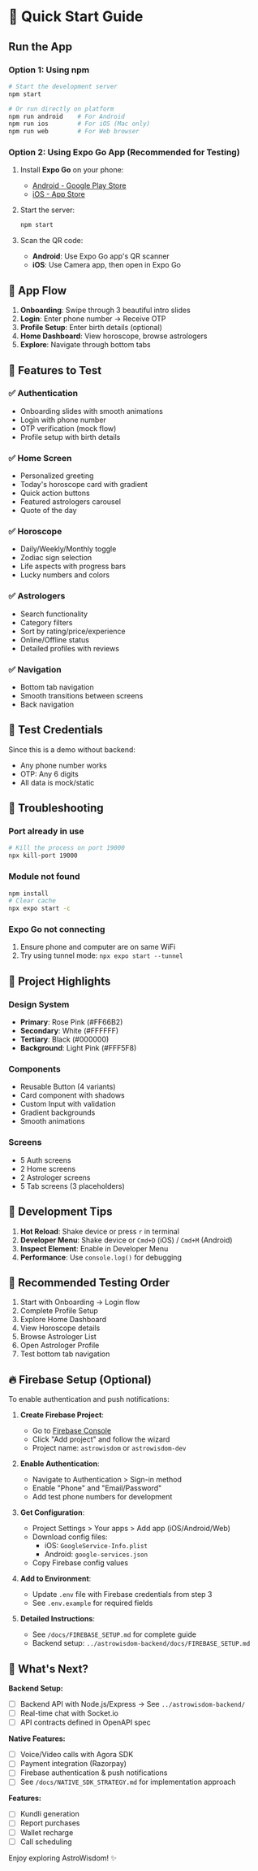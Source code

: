 # 🚀 Quick Start Guide

## Run the App

### Option 1: Using npm

```bash
# Start the development server
npm start

# Or run directly on platform
npm run android    # For Android
npm run ios        # For iOS (Mac only)
npm run web        # For Web browser
```

### Option 2: Using Expo Go App (Recommended for Testing)

1. Install **Expo Go** on your phone:
   - [Android - Google Play Store](https://play.google.com/store/apps/details?id=host.exp.exponent)
   - [iOS - App Store](https://apps.apple.com/app/expo-go/id982107779)

2. Start the server:

   ```bash
   npm start
   ```

3. Scan the QR code:
   - **Android**: Use Expo Go app's QR scanner
   - **iOS**: Use Camera app, then open in Expo Go

## 📱 App Flow

1. **Onboarding**: Swipe through 3 beautiful intro slides
2. **Login**: Enter phone number → Receive OTP
3. **Profile Setup**: Enter birth details (optional)
4. **Home Dashboard**: View horoscope, browse astrologers
5. **Explore**: Navigate through bottom tabs

## 🎨 Features to Test

### ✅ Authentication

- Onboarding slides with smooth animations
- Login with phone number
- OTP verification (mock flow)
- Profile setup with birth details

### ✅ Home Screen

- Personalized greeting
- Today's horoscope card with gradient
- Quick action buttons
- Featured astrologers carousel
- Quote of the day

### ✅ Horoscope

- Daily/Weekly/Monthly toggle
- Zodiac sign selection
- Life aspects with progress bars
- Lucky numbers and colors

### ✅ Astrologers

- Search functionality
- Category filters
- Sort by rating/price/experience
- Online/Offline status
- Detailed profiles with reviews

### ✅ Navigation

- Bottom tab navigation
- Smooth transitions between screens
- Back navigation

## 🎯 Test Credentials

Since this is a demo without backend:

- Any phone number works
- OTP: Any 6 digits
- All data is mock/static

## 🐛 Troubleshooting

### Port already in use

```bash
# Kill the process on port 19000
npx kill-port 19000
```

### Module not found

```bash
npm install
# Clear cache
npx expo start -c
```

### Expo Go not connecting

1. Ensure phone and computer are on same WiFi
2. Try using tunnel mode: `npx expo start --tunnel`

## 📝 Project Highlights

### Design System

- **Primary**: Rose Pink (#FF66B2)
- **Secondary**: White (#FFFFFF)
- **Tertiary**: Black (#000000)
- **Background**: Light Pink (#FFF5F8)

### Components

- Reusable Button (4 variants)
- Card component with shadows
- Custom Input with validation
- Gradient backgrounds
- Smooth animations

### Screens

- 5 Auth screens
- 2 Home screens
- 2 Astrologer screens
- 5 Tab screens (3 placeholders)

## 🔧 Development Tips

1. **Hot Reload**: Shake device or press `r` in terminal
2. **Developer Menu**: Shake device or `Cmd+D` (iOS) / `Cmd+M` (Android)
3. **Inspect Element**: Enable in Developer Menu
4. **Performance**: Use `console.log()` for debugging

## 📱 Recommended Testing Order

1. Start with Onboarding → Login flow
2. Complete Profile Setup
3. Explore Home Dashboard
4. View Horoscope details
5. Browse Astrologer List
6. Open Astrologer Profile
7. Test bottom tab navigation

## 🔥 Firebase Setup (Optional)

To enable authentication and push notifications:

1. **Create Firebase Project**:
   - Go to [Firebase Console](https://console.firebase.google.com/)
   - Click "Add project" and follow the wizard
   - Project name: `astrowisdom` or `astrowisdom-dev`

2. **Enable Authentication**:
   - Navigate to Authentication > Sign-in method
   - Enable "Phone" and "Email/Password"
   - Add test phone numbers for development

3. **Get Configuration**:
   - Project Settings > Your apps > Add app (iOS/Android/Web)
   - Download config files:
     - iOS: `GoogleService-Info.plist`
     - Android: `google-services.json`
   - Copy Firebase config values

4. **Add to Environment**:
   - Update `.env` file with Firebase credentials from step 3
   - See `.env.example` for required fields

5. **Detailed Instructions**:
   - See `/docs/FIREBASE_SETUP.md` for complete guide
   - Backend setup: `../astrowisdom-backend/docs/FIREBASE_SETUP.md`

## 🎉 What's Next?

**Backend Setup:**

- [ ] Backend API with Node.js/Express → See `../astrowisdom-backend/`
- [ ] Real-time chat with Socket.io
- [ ] API contracts defined in OpenAPI spec

**Native Features:**

- [ ] Voice/Video calls with Agora SDK
- [ ] Payment integration (Razorpay)
- [ ] Firebase authentication & push notifications
- [ ] See `/docs/NATIVE_SDK_STRATEGY.md` for implementation approach

**Features:**

- [ ] Kundli generation
- [ ] Report purchases
- [ ] Wallet recharge
- [ ] Call scheduling

Enjoy exploring AstroWisdom! ✨
